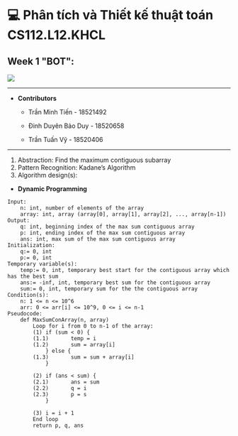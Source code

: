 # 💻 Phân tích và Thiết kế thuật toán CS112.L12.KHCL
## Week 1 "BOT":

![](https://portal.uit.edu.vn/Styles/profi/images/logo186x150.png)

---
- **Contributors**

	- Trần Minh Tiến - 18521492

	- Đinh Duyên Bảo Duy - 18520658

	- Trần Tuấn Vỹ - 18520406

----
1. Abstraction: Find the maximum contiguous subarray
2. Pattern Recognition: Kadane’s Algorithm
3. Algorithm design(s):
- **Dynamic Programming**
```
Input:
	n: int, number of elements of the array
	array: int, array (array[0], array[1], array[2], ..., array[n-1])
Output:
	q: int, beginning index of the max sum contiguous array
	p: int, ending index of the max sum contiguous array
	ans: int, max sum of the max sum contiguous array
Initialization:
	q:= 0, int
	p:= 0, int
Temporary variable(s):
	temp:= 0, int, temporary best start for the contiguous array which has the best sum
	ans:= -inf, int, temporary best sum for the contiguous array
	sum:= 0, int, temporary sum for the the contiguous array
Condition(s):
	n: 1 <= n <= 10^6
	arr: 0 <= arr[i] <= 10^9, 0 <= i <= n-1
Pseudocode:
	def MaxSumConArray(n, array)
		Loop for i from 0 to n-1 of the array:
		(1)	if (sum < 0) {
		(1.1)		temp = i
		(1.2)		sum = array[i]
			} else {
		(1.3)		sum = sum + array[i]
			}

		(2)	if (ans < sum) {
		(2.1)		ans = sum
		(2.2)		q = i
		(2.3)		p = s
			}

		(3)	i = i + 1
		End loop
		return p, q, ans
```
